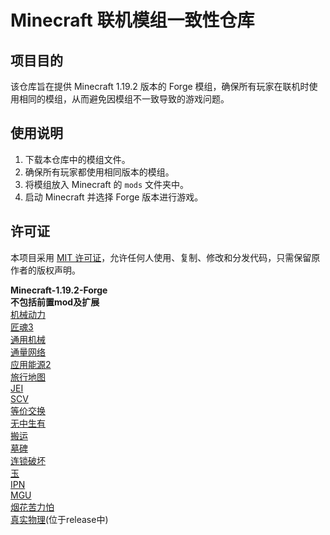 # Minecraft 联机模组一致性仓库

## 项目目的
该仓库旨在提供 Minecraft 1.19.2 版本的 Forge 模组，确保所有玩家在联机时使用相同的模组，从而避免因模组不一致导致的游戏问题。

## 使用说明
1. 下载本仓库中的模组文件。
2. 确保所有玩家都使用相同版本的模组。
3. 将模组放入 Minecraft 的 `mods` 文件夹中。
4. 启动 Minecraft 并选择 Forge 版本进行游戏。

## 许可证
本项目采用 [MIT 许可证](LICENSE)，允许任何人使用、复制、修改和分发代码，只需保留原作者的版权声明。

**Minecraft-1.19.2-Forge**  
**不包括前置mod及扩展**  
[机械动力](https://www.curseforge.com/minecraft/mc-mods/create)  
[匠魂3](https://www.curseforge.com/minecraft/mc-mods/tinkers-construct)  
[通用机械](https://www.curseforge.com/minecraft/mc-mods/mekanism)  
[通量网络](https://www.curseforge.com/minecraft/mc-mods/flux-networks)  
[应用能源2](https://www.curseforge.com/minecraft/mc-mods/applied-energistics-2)  
[旅行地图](https://www.curseforge.com/minecraft/mc-mods/journeymap)  
[JEI](https://www.curseforge.com/minecraft/mc-mods/jei)  
[SCV](https://www.curseforge.com/minecraft/mc-mods/simple-voice-chat)  
[等价交换](https://www.curseforge.com/minecraft/mc-mods/projecte)  
[无中生有](https://www.curseforge.com/minecraft/mc-mods/ex-nihilo)  
[搬运](https://www.curseforge.com/minecraft/mc-mods/carry-on)  
[墓碑](https://www.curseforge.com/minecraft/mc-mods/gravestone-mod)  
[连锁破坏](https://www.curseforge.com/minecraft/mc-mods/ftb-ultimine-forge)  
 [玉](https://www.curseforge.com/minecraft/mc-mods/jade)  
 [IPN](https://www.curseforge.com/minecraft/mc-mods/inventory-profiles-next)  
 [MGU](https://www.curseforge.com/minecraft/mc-mods/mob-grinding-utils)  
 [烟花苦力怕](https://www.curseforge.com/minecraft/mc-mods/creeper-confetti)  
 [真实物理](https://www.curseforge.com/minecraft/mc-mods/physics-mod)(位于release中)  
